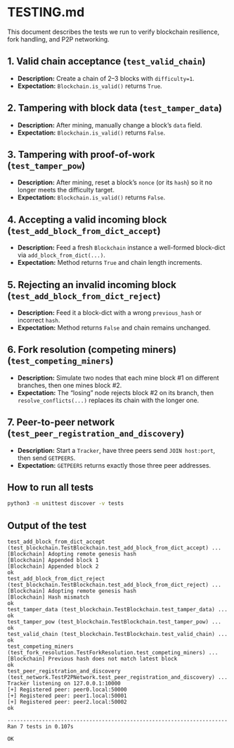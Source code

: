 # TESTING.md

This document describes the tests we run to verify blockchain resilience, fork handling, and P2P networking.

## 1. Valid chain acceptance (`test_valid_chain`)
- **Description:** Create a chain of 2–3 blocks with `difficulty=1`.  
- **Expectation:** `Blockchain.is_valid()` returns `True`.

## 2. Tampering with block data (`test_tamper_data`)
- **Description:** After mining, manually change a block’s `data` field.  
- **Expectation:** `Blockchain.is_valid()` returns `False`.

## 3. Tampering with proof-of-work (`test_tamper_pow`)
- **Description:** After mining, reset a block’s `nonce` (or its `hash`) so it no longer meets the difficulty target.  
- **Expectation:** `Blockchain.is_valid()` returns `False`.

## 4. Accepting a valid incoming block (`test_add_block_from_dict_accept`)
- **Description:** Feed a fresh `Blockchain` instance a well-formed block-dict via `add_block_from_dict(...)`.  
- **Expectation:** Method returns `True` and chain length increments.

## 5. Rejecting an invalid incoming block (`test_add_block_from_dict_reject`) 
- **Description:** Feed it a block-dict with a wrong `previous_hash` or incorrect `hash`.  
- **Expectation:** Method returns `False` and chain remains unchanged.

## 6. Fork resolution (competing miners) (`test_competing_miners`)
- **Description:** Simulate two nodes that each mine block #1 on different branches, then one mines block #2.  
- **Expectation:** The “losing” node rejects block #2 on its branch, then `resolve_conflicts(...)` replaces its chain with the longer one.

## 7. Peer-to-peer network (`test_peer_registration_and_discovery`)
- **Description:** Start a `Tracker`, have three peers send `JOIN host:port`, then send `GETPEERS`.  
- **Expectation:** `GETPEERS` returns exactly those three peer addresses.

## How to run all tests
```bash
python3 -m unittest discover -v tests
```

## Output of the test
```
test_add_block_from_dict_accept (test_blockchain.TestBlockchain.test_add_block_from_dict_accept) ... [Blockchain] Adopting remote genesis hash
[Blockchain] Appended block 1
[Blockchain] Appended block 2
ok
test_add_block_from_dict_reject (test_blockchain.TestBlockchain.test_add_block_from_dict_reject) ... [Blockchain] Adopting remote genesis hash
[Blockchain] Hash mismatch
ok
test_tamper_data (test_blockchain.TestBlockchain.test_tamper_data) ... ok
test_tamper_pow (test_blockchain.TestBlockchain.test_tamper_pow) ... ok
test_valid_chain (test_blockchain.TestBlockchain.test_valid_chain) ... ok
test_competing_miners (test_fork_resolution.TestForkResolution.test_competing_miners) ... [Blockchain] Previous hash does not match latest block
ok
test_peer_registration_and_discovery (test_network.TestP2PNetwork.test_peer_registration_and_discovery) ... Tracker listening on 127.0.0.1:10000
[+] Registered peer: peer0.local:50000
[+] Registered peer: peer1.local:50001
[+] Registered peer: peer2.local:50002
ok

----------------------------------------------------------------------
Ran 7 tests in 0.107s

OK
```